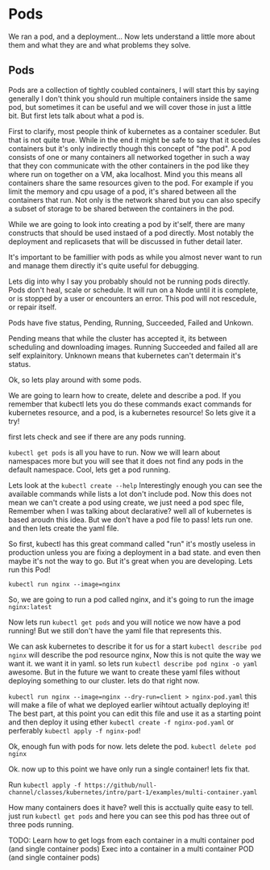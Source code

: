 # Pods

We ran a pod, and a deployment... Now lets understand a little more about them and what they are and what problems they solve.

## Pods

Pods are a collection of tightly coubled containers, I will start this by saying generally I don't think you should run multiple containers inside the same pod, but sometimes it can be useful and we will cover those in just a little bit. But first lets talk about what a pod is.

First to clarify, most people think of kubernetes as a container sceduler. But that is not quite true. While in the end it might be safe to say that it scedules containers but it's only indirectly though this concept of "the pod". A pod consists of one or many containers all networked together in such a way that they con communicate with the other containers in the pod like they where run on together on a VM, aka localhost. Mind you this means all containers share the same resources given to the pod. For example if you limit the memory and cpu usage of a pod, it's shared between all the containers that run. Not only is the network shared but you can also specify a subset of storage to be shared between the containers in the pod.

While we are going to look into creating a pod by it'self, there are many constructs that should be used instaed of a pod directly. Most notably the deployment and replicasets that will be discussed in futher detail later.

It's important to be famillier with pods as while you almost never want to run and manage them directly it's quite useful for debugging.

Lets dig into why I say you probably should not be running pods directly. Pods don't heal, scale or schedule. It will run on a Node until it is complete, or is stopped by a user or encounters an error. This pod will not rescedule, or repair itself.

Pods have five status, Pending, Running, Succeeded, Failed and Unkown.

Pending means that while the cluster has accepted it, its between scheduling and downloading images.
Running Succeeded and failed all are self explainitory.
Unknown means that kubernetes can't determain it's status.

Ok, so lets play around with some pods.

We are going to learn how to create, delete and describe a pod. If you remember that kubectl lets you do these commands exact commands for kubernetes resource, and a pod, is a kubernetes resource! So lets give it a try!

first lets check and see if there are any pods running.

`kubectl get pods` is all you have to run. Now we will learn about namespaces more but you will see that it does not find any pods in the default namespace. Cool, lets get a pod running.

Lets look at the `kubectl create --help` Interestingly enough you can see the available commands while lists a lot don't include pod. Now this does not mean we can't create a pod using create, we just need a pod spec file, Remember when I was talking about declarative? well all of kubernetes is based aroudn this idea. But we don't have a pod file to pass! lets run one. and then lets create the yaml file.

So first, kubectl has this great command called "run" it's mostly useless in production unless you are fixing a deployment in a bad state. and even then maybe it's not the way to go. But it's great when you are developing. Lets run this Pod!

`kubectl run nginx --image=nginx`

So, we are going to run a pod called nginx, and it's going to run the image `nginx:latest`

Now lets run `kubectl get pods` and you will notice we now have a pod running! But we still don't have the yaml file that represents this. 

We can ask kubernetes to describe it for us for a start
`kubectl describe pod nginx` will describe the pod resource nginx, Now this is not quite the way we want it. we want it in yaml. so lets run
`kubectl describe pod nginx -o yaml` awesome. But in the future we want to create these yaml files without deploying something to our cluster. lets do that right now.

`kubectl run nginx --image=nginx --dry-run=client > nginx-pod.yaml` this will make a file of what we deployed earlier wihtout actually deploying it! The best part, at this point you can edit this file and use it as a starting point and then deploy it using ether `kubectl create -f nginx-pod.yaml` or perferably `kubectl apply -f nginx-pod`!

Ok, enough fun with pods for now. lets delete the pod.
`kubectl delete pod nginx`

Ok. now up to this point we have only run a single container! lets fix that.

Run `kubectl apply -f https://github/null-channel/classes/kubernetes/intro/part-1/examples/multi-container.yaml`

How many containers does it have? well this is acctually quite easy to tell. just run `kubectl get pods` and here you can see this pod has three out of three pods running.

TODO:
Learn how to get logs from each container in a multi container pod (and single container pods)
Exec into a container in a multi container POD (and single container pods)
